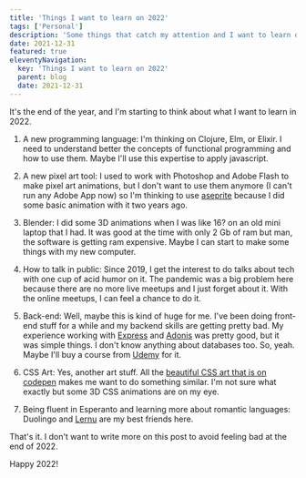 ```yaml
---
title: 'Things I want to learn on 2022'
tags: ['Personal']
description: 'Some things that catch my attention and I want to learn on 2022.'
date: 2021-12-31
featured: true
eleventyNavigation:
  key: 'Things I want to learn on 2022'
  parent: blog
  date: 2021-12-31
---
```


It's the end of the year, and I'm starting to think about what I want to learn in 2022.

1. A new programming language: I'm thinking on Clojure, Elm, or Elixir. I need to understand better the concepts of functional programming and how to use them. Maybe I'll use this expertise to apply javascript.

2. A new pixel art tool: I used to work with Photoshop and Adobe Flash to make pixel art animations, but I don't want to use them anymore (I can't run any Adobe App now) so I'm thinking to use [aseprite](https://aseprite.org) because I did some basic animation with it two years ago.

3. Blender: I did some 3D animations when I was like 16? on an old mini laptop that I had. It was good at the time with only 2 Gb of ram but man, the software is getting ram expensive. Maybe I can start to make some things with my new computer.
4. How to talk in public: Since 2019, I get the interest to do talks about tech with one cup of acid humor on it. The pandemic was a big problem here because there are no more live meetups and I just forget about it. With the online meetups, I can feel a chance to do it.
5. Back-end: Well, maybe this is kind of huge for me. I've been doing front-end stuff for a while and my backend skills are getting pretty bad. My experience working with [Express](https://expressjs.com/es/) and [Adonis](https://adonisjs.com/) was pretty good, but it was simple things. I don't know anything about databases too. So, yeah. Maybe I'll buy a course from [Udemy](https://www.udemy.com/) for it.
6. CSS Art: Yes, another art stuff. All the [beautiful CSS art that is on codepen](https://codepen.io/tag/css-art) makes me want to do something similar. I'm not sure what exactly but some 3D CSS animations are on my eye.
7. Being fluent in Esperanto and learning more about romantic languages: Duolingo and [Lernu](https://lernu.net/) are my best friends here.

That's it. I don't want to write more on this post to avoid feeling bad at the end of 2022.

Happy 2022!
